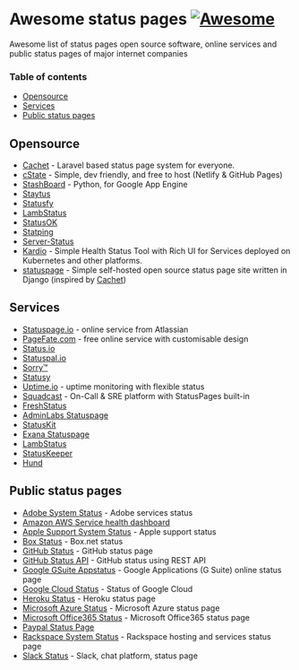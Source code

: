 # Awesome status pages  [![Awesome](https://cdn.rawgit.com/sindresorhus/awesome/d7305f38d29fed78fa85652e3a63e154dd8e8829/media/badge.svg)](https://github.com/sindresorhus/awesome)

Awesome list of status pages open source software, online services and public status pages of major internet companies
### Table of contents

* [Opensource](#opensource)
* [Services](#services)
* [Public status pages](#public-status-pages)

## Opensource
* [Cachet](https://cachethq.io/) - Laravel based status page system for everyone.  
* [cState](https://github.com/cstate/cstate) - Simple, dev friendly, and free to host (Netlify & GitHub Pages)
* [StashBoard](http://www.stashboard.org/) - Python, for Google App Engine
* [Staytus](https://staytus.co/)
* [Statusfy](https://statusfy.co)
* [LambStatus](https://lambstatus.github.io)
* [StatusOK](https://github.com/sanathp/statusok)
* [Statping](https://github.com/hunterlong/statping)
* [Server-Status](https://github.com/Pryx/server-status)
* [Kardio](https://github.com/tmobile/kardio) - Simple Health Status Tool with Rich UI for Services deployed on Kubernetes and other platforms.
* [statuspage](https://github.com/darkpixel/statuspage) - Simple self-hosted open source status page site written in Django (inspired by [Cachet](https://cachethq.io/))

## Services
* [Statuspage.io](https://www.statuspage.io) - online service from Atlassian
* [PageFate.com](https://pagefate.com) - free online service with customisable design
* [Status.io](https://status.io)
* [Statuspal.io](https://statuspal.io)
* [Sorry™](https://www.sorryapp.com)
* [Statusy](https://statusy.co)
* [Uptime.io](https://updown.io/) -  uptime monitoring with flexible status
* [Squadcast](https://www.squadcast.com) - On-Call & SRE platform with StatusPages built-in
* [FreshStatus](https://www.freshworks.com/statuspage/)
* [AdminLabs Statuspage](https://www.adminlabs.com/status-page/)
* [StatusKit](https://statuskit.com/)
* [Exana Statuspage](https://exana.io/statuspage)
* [LambStatus](https://lambstatus.github.io/)
* [StatusKeeper](https://statuskeeper.com/)
* [Hund](https://hund.io/)

## Public status pages
* [Adobe System Status](https://status.adobe.com/) - Adobe services status
* [Amazon AWS Service health dashboard](https://status.aws.amazon.com/)
* [Apple Support System Status](https://www.apple.com/support/systemstatus/) - Apple support status
* [Box Status](https://status.box.com/) - Box.net status
* [GitHub Status](https://status.github.com/) - GitHub status page
* [GitHub Status API](https://status.github.com/api) - GitHub status using REST API
* [Google GSuite Appstatus](https://www.google.com/appsstatus) - Google Applications (G Suite) online status page
* [Google Cloud Status](https://status.cloud.google.com/) - Status of Google Cloud
* [Heroku Status](https://status.heroku.com/) - Heroku status page
* [Microsoft Azure Status](https://status.azure.com/ru-ru/status) - Microsoft Azure status page
* [Microsoft Office365 Status](https://status.office365.com/) - Microsoft Office365 status page
* [Paypal Status Page](https://www.paypal-status.com/product/production)
* [Rackspace System Status](https://status.rackspace.com/) - Rackspace hosting and services status page
* [Slack Status](https://status.slack.com/) - Slack, chat platform, status page
